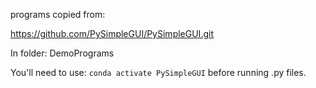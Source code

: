 programs copied from: 

https://github.com/PySimpleGUI/PySimpleGUI.git

In folder:
DemoPrograms

You'll need to use:
```conda activate PySimpleGUI```
before running .py files. 

